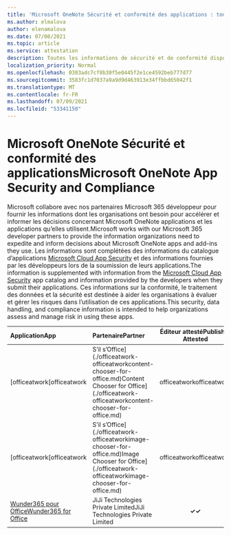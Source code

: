 ```yaml
---
title: 'Microsoft OneNote Sécurité et conformité des applications : toutes les applications'
ms.author: elmalova
author: elenamalova
ms.date: 07/08/2021
ms.topic: article
ms.service: attestation
description: Toutes les informations de sécurité et de conformité disponibles pour toutes les Microsoft OneNote applications.
localization_priority: Normal
ms.openlocfilehash: 0303adc7cf8b30f5e0445f2e1ce4592beb777d77
ms.sourcegitcommit: 3583fc1d7037a9a9d9d463913e34ffbbd65042f1
ms.translationtype: MT
ms.contentlocale: fr-FR
ms.lasthandoff: 07/09/2021
ms.locfileid: "53341150"
---
```

# <a name="microsoft-onenote-app-security-and-compliance"></a><span data-ttu-id="8d184-103">Microsoft OneNote Sécurité et conformité des applications</span><span class="sxs-lookup"><span data-stu-id="8d184-103">Microsoft OneNote App Security and Compliance</span></span>

<span data-ttu-id="8d184-104">Microsoft collabore avec nos partenaires Microsoft 365 développeur pour fournir les informations dont les organisations ont besoin pour accélérer et informer les décisions concernant Microsoft OneNote applications et les applications qu’elles utilisent.</span><span class="sxs-lookup"><span data-stu-id="8d184-104">Microsoft works with our Microsoft 365 developer partners to provide the information organizations need to expedite and inform decisions about Microsoft OneNote apps and add-ins they use.</span></span> <span data-ttu-id="8d184-105">Les informations sont complétées des informations du catalogue d’applications [Microsoft Cloud App Security](https://www.microsoft.com/en-us/enterprise-mobility-security/cloud-app-security) et des informations fournies par les développeurs lors de la soumission de leurs applications.</span><span class="sxs-lookup"><span data-stu-id="8d184-105">The information is supplemented with information from the [Microsoft Cloud App Security](https://www.microsoft.com/en-us/enterprise-mobility-security/cloud-app-security) app catalog and information provided by the developers when they submit their applications.</span></span> <span data-ttu-id="8d184-106">Ces informations sur la conformité, le traitement des données et la sécurité est destinée à aider les organisations à évaluer et gérer les risques dans l’utilisation de ces applications.</span><span class="sxs-lookup"><span data-stu-id="8d184-106">This security, data handling, and compliance information is intended to help organizations assess and manage risk in using these apps.</span></span>

| <span data-ttu-id="8d184-107">**Application**</span><span class="sxs-lookup"><span data-stu-id="8d184-107">**App**</span></span> | <span data-ttu-id="8d184-108">**Partenaire**</span><span class="sxs-lookup"><span data-stu-id="8d184-108">**Partner**</span></span> | <span data-ttu-id="8d184-109">**Éditeur attesté**</span><span class="sxs-lookup"><span data-stu-id="8d184-109">**Publisher Attested**</span></span> | <span data-ttu-id="8d184-110">**Certifié**</span><span class="sxs-lookup"><span data-stu-id="8d184-110">**Certified**</span></span> |
|:--------|:------------|:----------------------:|:-------------:|
| <span data-ttu-id="8d184-111">[officeatwork</span><span class="sxs-lookup"><span data-stu-id="8d184-111">[officeatwork</span></span> | <span data-ttu-id="8d184-112">S’il s’Office](./officeatwork-officeatworkcontent-chooser-for-office.md)</span><span class="sxs-lookup"><span data-stu-id="8d184-112">Content Chooser for Office](./officeatwork-officeatworkcontent-chooser-for-office.md)</span></span> | <span data-ttu-id="8d184-113">officeatwork</span><span class="sxs-lookup"><span data-stu-id="8d184-113">officeatwork</span></span> | <span data-ttu-id="8d184-114">**✓**</span><span class="sxs-lookup"><span data-stu-id="8d184-114">**✓**</span></span> | <img alt="Certified application badge" src="../media/certified-badge.png" height="25" width="25" /> |
| <span data-ttu-id="8d184-115">[officeatwork</span><span class="sxs-lookup"><span data-stu-id="8d184-115">[officeatwork</span></span> | <span data-ttu-id="8d184-116">S’il s’Office](./officeatwork-officeatworkimage-chooser-for-office.md)</span><span class="sxs-lookup"><span data-stu-id="8d184-116">Image Chooser for Office](./officeatwork-officeatworkimage-chooser-for-office.md)</span></span> | <span data-ttu-id="8d184-117">officeatwork</span><span class="sxs-lookup"><span data-stu-id="8d184-117">officeatwork</span></span> | <span data-ttu-id="8d184-118">**✓**</span><span class="sxs-lookup"><span data-stu-id="8d184-118">**✓**</span></span> |  |
| [<span data-ttu-id="8d184-119">Wunder365 pour Office</span><span class="sxs-lookup"><span data-stu-id="8d184-119">Wunder365 for Office</span></span>](./jiji-technologies-private-limited-wunder365-for-office.md) | <span data-ttu-id="8d184-120">JiJi Technologies Private Limited</span><span class="sxs-lookup"><span data-stu-id="8d184-120">JiJi Technologies Private Limited</span></span> | <span data-ttu-id="8d184-121">**✓**</span><span class="sxs-lookup"><span data-stu-id="8d184-121">**✓**</span></span> |  |
